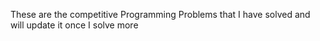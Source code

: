 These are the competitive Programming Problems that I have solved and will update it once I solve more
